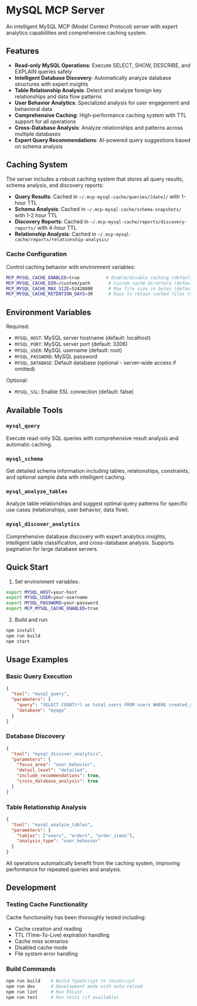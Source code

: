 # MySQL MCP Server

An intelligent MySQL MCP (Model Context Protocol) server with expert analytics capabilities and comprehensive caching system.

## Features

- **Read-only MySQL Operations**: Execute SELECT, SHOW, DESCRIBE, and EXPLAIN queries safely
- **Intelligent Database Discovery**: Automatically analyze database structures with expert insights
- **Table Relationship Analysis**: Detect and analyze foreign key relationships and data flow patterns
- **User Behavior Analytics**: Specialized analysis for user engagement and behavioral data
- **Comprehensive Caching**: High-performance caching system with TTL support for all operations
- **Cross-Database Analysis**: Analyze relationships and patterns across multiple databases
- **Expert Query Recommendations**: AI-powered query suggestions based on schema analysis

## Caching System

The server includes a robust caching system that stores all query results, schema analysis, and discovery reports:

- **Query Results**: Cached in `~/.mcp-mysql-cache/queries/[date]/` with 1-hour TTL
- **Schema Analysis**: Cached in `~/.mcp-mysql-cache/schema-snapshots/` with 1-2 hour TTL  
- **Discovery Reports**: Cached in `~/.mcp-mysql-cache/reports/discovery-reports/` with 4-hour TTL
- **Relationship Analysis**: Cached in `~/.mcp-mysql-cache/reports/relationship-analysis/`

### Cache Configuration

Control caching behavior with environment variables:

```bash
MCP_MYSQL_CACHE_ENABLED=true          # Enable/disable caching (default: true)
MCP_MYSQL_CACHE_DIR=/custom/path       # Custom cache directory (default: ~/.mcp-mysql-cache)
MCP_MYSQL_CACHE_MAX_SIZE=52428800      # Max file size in bytes (default: 50MB)
MCP_MYSQL_CACHE_RETENTION_DAYS=30      # Days to retain cached files (default: 30)
```

## Environment Variables

Required:
- `MYSQL_HOST`: MySQL server hostname (default: localhost)
- `MYSQL_PORT`: MySQL server port (default: 3306)
- `MYSQL_USER`: MySQL username (default: root)
- `MYSQL_PASSWORD`: MySQL password
- `MYSQL_DATABASE`: Default database (optional - server-wide access if omitted)

Optional:
- `MYSQL_SSL`: Enable SSL connection (default: false)

## Available Tools

### `mysql_query`
Execute read-only SQL queries with comprehensive result analysis and automatic caching.

### `mysql_schema`
Get detailed schema information including tables, relationships, constraints, and optional sample data with intelligent caching.

### `mysql_analyze_tables`
Analyze table relationships and suggest optimal query patterns for specific use cases (relationships, user behavior, data flow).

### `mysql_discover_analytics`
Comprehensive database discovery with expert analytics insights, intelligent table classification, and cross-database analysis. Supports pagination for large database servers.

## Quick Start

1. Set environment variables:
```bash
export MYSQL_HOST=your-host
export MYSQL_USER=your-username
export MYSQL_PASSWORD=your-password
export MCP_MYSQL_CACHE_ENABLED=true
```

2. Build and run:
```bash
npm install
npm run build
npm start
```

## Usage Examples

### Basic Query Execution
```json
{
  "tool": "mysql_query",
  "parameters": {
    "query": "SELECT COUNT(*) as total_users FROM users WHERE created_at >= '2024-01-01'",
    "database": "myapp"
  }
}
```

### Database Discovery
```json
{
  "tool": "mysql_discover_analytics",
  "parameters": {
    "focus_area": "user_behavior",
    "detail_level": "detailed",
    "include_recommendations": true,
    "cross_database_analysis": true
  }
}
```

### Table Relationship Analysis
```json
{
  "tool": "mysql_analyze_tables",
  "parameters": {
    "tables": ["users", "orders", "order_items"],
    "analysis_type": "user_behavior"
  }
}
```

All operations automatically benefit from the caching system, improving performance for repeated queries and analysis.

## Development

### Testing Cache Functionality

Cache functionality has been thoroughly tested including:
- Cache creation and reading
- TTL (Time-To-Live) expiration handling
- Cache miss scenarios
- Disabled cache mode
- File system error handling

### Build Commands

```bash
npm run build    # Build TypeScript to JavaScript
npm run dev      # Development mode with auto-reload
npm run lint     # Run ESLint
npm run test     # Run tests (if available)
```